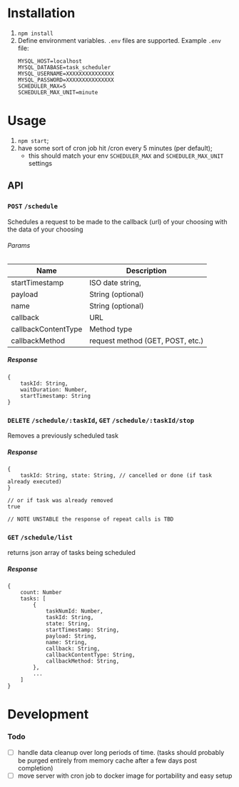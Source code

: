 # Installation
1. `npm install`
2. Define environment variables. `.env` files are supported. Example `.env` file:
    ```
    MYSQL_HOST=localhost
    MYSQL_DATABASE=task_scheduler
    MYSQL_USERNAME=XXXXXXXXXXXXXXX
    MYSQL_PASSWORD=XXXXXXXXXXXXXXX
    SCHEDULER_MAX=5
    SCHEDULER_MAX_UNIT=minute
    ``` 

# Usage
1. `npm start`;
2. have some sort of cron job hit /cron every 5 minutes (per default);
    - this should match your env `SCHEDULER_MAX` and `SCHEDULER_MAX_UNIT` settings

## API

### `POST` `/schedule`
Schedules a request to be made to the callback (url) of your choosing with the data of your choosing

###### Params
Name                  | Description
----------------------|------------------------------------
startTimestamp        | ISO date string,
payload               | String (optional)
name                  | String (optional)
callback              | URL
callbackContentType   | Method type
callbackMethod        | request method (GET, POST, etc.)
##### Response
```
{
    taskId: String, 
    waitDuration: Number, 
    startTimestamp: String
}
```

### `DELETE` `/schedule/:taskId`, `GET` `/schedule/:taskId/stop`
Removes a previously scheduled task

##### Response
```
{
    taskId: String, state: String, // cancelled or done (if task already executed)
}

// or if task was already removed
true

// NOTE UNSTABLE the response of repeat calls is TBD
```

### `GET` `/schedule/list`
returns json array of tasks being scheduled

##### Response
```
{   
    count: Number
    tasks: [
        {
            taskNumId: Number,
            taskId: String,
            state: String,
            startTimestamp: String,
            payload: String,
            name: String,
            callback: String,
            callbackContentType: String,
            callbackMethod: String,
        },
        ...
    ]
}
```

# Development

### Todo
- [ ] handle data cleanup over long periods of time. (tasks should probably be purged entirely from memory cache after a few days post completion)
- [ ] move server with cron job to docker image for portability and easy setup
